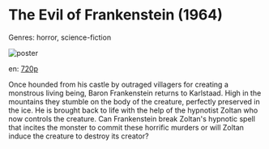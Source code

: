# The Evil of Frankenstein (1964)

Genres: horror, science-fiction

![poster](http://image.tmdb.org/t/p/w500/ck7aPQ4Rudvm6wbQxlVcUwSNonL.jpg)

en:
  [720p](magnet:?xt=urn:btih:C5352D4C273833AF0AD1D3E841C421C9284BA29E&tr=udp://glotorrents.pw:6969/announce&tr=udp://tracker.opentrackr.org:1337/announce&tr=udp://torrent.gresille.org:80/announce&tr=udp://tracker.openbittorrent.com:80&tr=udp://tracker.coppersurfer.tk:6969&tr=udp://tracker.leechers-paradise.org:6969&tr=udp://p4p.arenabg.ch:1337&tr=udp://tracker.internetwarriors.net:1337)
  


Once hounded from his castle by outraged villagers for creating a monstrous living being, Baron Frankenstein returns to Karlstaad. High in the mountains they stumble on the body of the creature, perfectly preserved in the ice. He is brought back to life with the help of the hypnotist Zoltan who now controls the creature. Can Frankenstein break Zoltan's hypnotic spell that incites the monster to commit these horrific murders or will Zoltan induce the creature to destroy its creator?